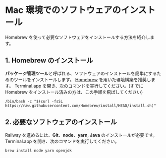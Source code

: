 # Mac 環境でのソフトウェアのインストール

Homebrew を使って必要なソフトウェアをインストールする方法を紹介します。

## 1. Homebrew のインストール

**パッケージ管理ツール**と呼ばれる、ソフトウェアのインストールを簡単にするためのツールをインストールします。
[Homebrew](https://brew.sh/ja/) を用いた環境構築を推奨します。
Terminal.app を開き、次のコマンドを実行してください。(すでに Homebrew をインストール済みの方は、この手順を飛ばしてください)

```shell
/bin/bash -c "$(curl -fsSL https://raw.githubusercontent.com/Homebrew/install/HEAD/install.sh)"
```

## 2. 必要なソフトウェアのインストール

Railway を進めるには、**Git**、**node**、**yarn**, **Java** のインストールが必要です。 Terminal.app を開き、次のコマンドを実行してください。

```shell
brew install node yarn openjdk
```

